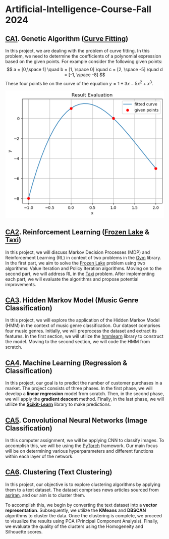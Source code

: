 # Artificial-Intelligence-Course-Fall 2024

## [CA1](https://github.com/MehdiJmlkh/AI/tree/3e74ab508dcfb70de1999a17ade36ef7271bb625/CA1). Genetic Algorithm ([Curve Fitting](https://en.wikipedia.org/wiki/Curve_fitting))

In this project, we are dealing with the problem of curve fitting. In this problem, we need to determine the coefficients of a polynomial expression based on the given points. For example consider the following given points:
$$
a = [0,\space 1] \quad
b = [1, \space 0] \quad
c = [2, \space -5] \quad
d = [-1, \space -8]
$$
These four points lie on the curve of the equation $y = 1 + 3x - 5x^{2} + x^{3}$. 

![Sample points](CA1/assets/sample_points.png)


## [CA2](https://github.com/MehdiJmlkh/AI/tree/3e74ab508dcfb70de1999a17ade36ef7271bb625/CA2). Reinforcement Learning ([Frozen Lake](https://www.gymlibrary.dev/environments/toy_text/frozen_lake/) & [Taxi](https://gymnasium.farama.org/environments/toy_text/taxi/))

In this project, we will discuss Markov Decision Processes (MDP) and Reinforcement Learning (RL) in context of two problems in the [Gym](https://gymnasium.farama.org/) library.
In the first part, we aim to solve the [Frozen Lake](https://www.gymlibrary.dev/environments/toy_text/frozen_lake/) problem using two algorithms: Value Iteration and Policy Iteration algorithms.
Moving on to the second part, we will address RL in the [Taxi](https://gymnasium.farama.org/environments/toy_text/taxi/) problem.
After implementing each part, we will evaluate the algorithms and propose potential improvements.

## [CA3](https://github.com/MehdiJmlkh/AI/tree/3e74ab508dcfb70de1999a17ade36ef7271bb625/CA3). Hidden Markov Model (Music Genre Classification)

In this project, we will explore the application of the Hidden Markov Model (HMM) in the context of music genre classification. Our dataset comprises four music genres. Initially, we will preprocess the dataset and extract its features. In the first section, we will utilize the [hmmlearn](https://hmmlearn.readthedocs.io/en/latest/) library to construct the model. Moving to the second section, we will code the HMM from scratch.

## [CA4](https://github.com/MehdiJmlkh/AI/tree/3e74ab508dcfb70de1999a17ade36ef7271bb625/CA4). Machine Learning (Regression & Classification)

In this project, our goal is to predict the number of customer purchases in a market. The project consists of three phases. In the first phase, we will develop a **linear regression** model from scratch. Then, in the second phase, we will apply the **gradient descent** method. Finally, in the last phase, we will utilize the [**Scikit-Learn**](https://scikit-learn.org/stable/) library to make predictions.

## [CA5](https://github.com/MehdiJmlkh/AI/tree/3e74ab508dcfb70de1999a17ade36ef7271bb625/CA5). Convolutional Neural Networks (Image Classification)

In this computer assignment, we will be applying CNN to classify images. To accomplish this, we will be using the [PyTorch](https://pytorch.org/) framework. Our main focus will be on determining various hyperparameters and different functions within each layer of the network.

## [CA6](https://github.com/MehdiJmlkh/AI/tree/3e74ab508dcfb70de1999a17ade36ef7271bb625/CA6). Clustering (Text Clustering)

In this project, our objective is to explore clustering algorithms by applying them to a text dataset. The dataset comprises news articles sourced from [asriran](https://www.asriran.com/), and our aim is to cluster them.

To accomplish this, we begin by converting the text dataset into a **vector representation**. Subsequently, we utilize the **KMeans** and **DBSCAN** algorithms to cluster the data. Once the clustering is complete, we proceed to visualize the results using PCA (Principal Component Analysis). Finally, we evaluate the quality of the clusters using the Homogeneity and Silhouette scores.



